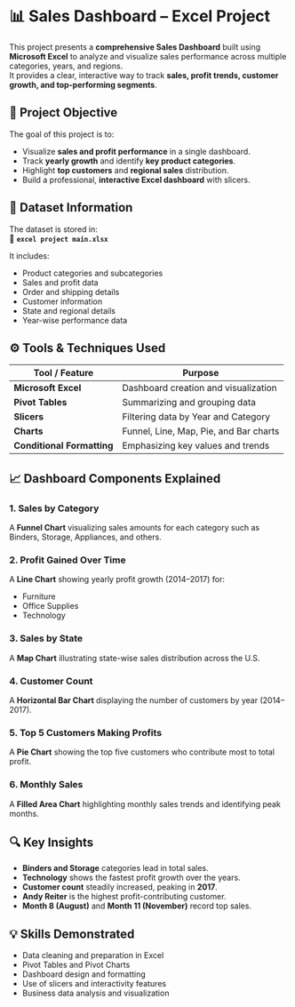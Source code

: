 # 📊 Sales Dashboard – Excel Project

This project presents a **comprehensive Sales Dashboard** built using **Microsoft Excel** to analyze and visualize sales performance across multiple categories, years, and regions.  
It provides a clear, interactive way to track **sales, profit trends, customer growth, and top-performing segments**.


## 🧠 Project Objective

The goal of this project is to:
- Visualize **sales and profit performance** in a single dashboard.
- Track **yearly growth** and identify **key product categories**.
- Highlight **top customers** and **regional sales** distribution.
- Build a professional, **interactive Excel dashboard** with slicers.


## 📂 Dataset Information

The dataset is stored in:  
📄 **`excel project main.xlsx`**

It includes:
- Product categories and subcategories  
- Sales and profit data  
- Order and shipping details  
- Customer information  
- State and regional details  
- Year-wise performance data  


## ⚙️ Tools & Techniques Used

| Tool / Feature | Purpose |
|----------------|----------|
| **Microsoft Excel** | Dashboard creation and visualization |
| **Pivot Tables** | Summarizing and grouping data |
| **Slicers** | Filtering data by Year and Category |
| **Charts** | Funnel, Line, Map, Pie, and Bar charts |
| **Conditional Formatting** | Emphasizing key values and trends |


## 📈 Dashboard Components Explained

### 1. Sales by Category  
A **Funnel Chart** visualizing sales amounts for each category such as Binders, Storage, Appliances, and others.

### 2. Profit Gained Over Time  
A **Line Chart** showing yearly profit growth (2014–2017) for:
- Furniture  
- Office Supplies  
- Technology  

### 3. Sales by State  
A **Map Chart** illustrating state-wise sales distribution across the U.S.

### 4. Customer Count  
A **Horizontal Bar Chart** displaying the number of customers by year (2014–2017).

### 5. Top 5 Customers Making Profits  
A **Pie Chart** showing the top five customers who contribute most to total profit.

### 6. Monthly Sales  
A **Filled Area Chart** highlighting monthly sales trends and identifying peak months.


## 🔍 Key Insights

- **Binders and Storage** categories lead in total sales.  
- **Technology** shows the fastest profit growth over the years.  
- **Customer count** steadily increased, peaking in **2017**.  
- **Andy Reiter** is the highest profit-contributing customer.  
- **Month 8 (August)** and **Month 11 (November)** record top sales.


## 💡 Skills Demonstrated

- Data cleaning and preparation in Excel  
- Pivot Tables and Pivot Charts  
- Dashboard design and formatting  
- Use of slicers and interactivity features  
- Business data analysis and visualization  
